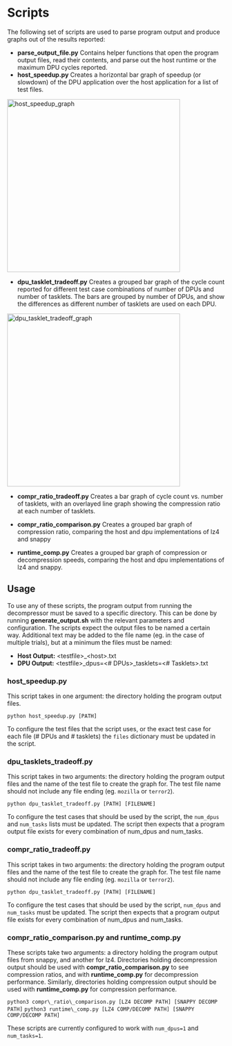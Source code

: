 # Scripts
The following set of scripts are used to parse program output and produce graphs out of the results reported:

* **parse\_output\_file.py** Contains helper functions that open the program output files, read their contents, and parse out the host runtime or the maximum DPU cycles reported.
* **host\_speedup.py** Creates a horizontal bar graph of speedup (or slowdown) of the DPU application over the host application for a list of test files.
<img src="https://user-images.githubusercontent.com/25714353/83307868-7066dd80-a1ba-11ea-9adf-bd45f837cfcb.png" alt="host_speedup_graph" width="400"/>

* **dpu\_tasklet\_tradeoff.py** Creates a grouped bar graph of the cycle count reported for different test case combinations of number of DPUs and number of tasklets. The bars are grouped by number of DPUs, and show the differences as different number of tasklets are used on each DPU.
<img src="https://user-images.githubusercontent.com/25714353/83307875-73fa6480-a1ba-11ea-8f39-397608bf5940.png" alt="dpu_tasklet_tradeoff_graph" width="400"/>

* **compr\_ratio\_tradeoff.py** Creates a bar graph of cycle count vs. number of tasklets, with an overlayed line graph showing the compression ratio at each number of tasklets.

* **compr\_ratio\_comparison.py** Creates a grouped bar graph of compression ratio, comparing the host and dpu implementations of lz4 and snappy

* **runtime\_comp.py** Creates a grouped bar graph of compression or decompression speeds, comparing the host and dpu implementations of lz4 and snappy.

## Usage
To use any of these scripts, the program output from running the decompressor must be saved to a specific directory. This can be done by running **generate_output.sh** with the relevant parameters and configuration. The scripts expect the output files to be named a certain way. Additional text may be added to the file name (eg. in the case of multiple trials), but at a minimum the files must be named:
* **Host Output:** \<testfile\>\_\<host\>.txt
* **DPU Output:** \<testfile\>\_dpus=<# DPUs\>\_tasklets=<# Tasklets\>.txt

### host\_speedup.py
This script takes in one argument: the directory holding the program output files.

`python host_speedup.py [PATH]`

To configure the test files that the script uses, or the exact test case for each file (# DPUs and # tasklets) the `files` dictionary must be updated in the script.

### dpu\_tasklets\_tradeoff.py
This script takes in two arguments: the directory holding the program output files and the name of the test file to create the graph for. The test file name should not include any file ending (eg. `mozilla` or `terror2`).

`python dpu_tasklet_tradeoff.py [PATH] [FILENAME]`

To configure the test cases that should be used by the script, the `num_dpus` and `num_tasks` lists must be updated. The script then expects that a program output file exists for every combination of num\_dpus and num\_tasks.

### compr\_ratio\_tradeoff.py
This script takes in two arguments: the directory holding the program output files and the name of the test file to create the graph for. The test file name should not include any file ending (eg. `mozilla` or `terror2`).

`python dpu_tasklet_tradeoff.py [PATH] [FILENAME]`

To configure the test cases that should be used by the script, `num_dpus` and `num_tasks` must be updated. The script then expects that a program output file exists for every combination of num\_dpus and num\_tasks.


### compr\_ratio\_comparison.py and runtime\_comp.py
These scripts take two arguments: a directory holding the program output files from snappy, and another for lz4. Directories holding decompression output should be used with **compr\_ratio\_comparison.py** to see compression ratios, and with **runtime\_comp.py** for decompression performance. Similarly, directories holding compression output should be used with **runtime\_comp.py** for compression performance.

`python3 compr\_ratio\_comparison.py [LZ4 DECOMP PATH] [SNAPPY DECOMP PATH]`
`python3 runtime\_comp.py [LZ4 COMP/DECOMP PATH] [SNAPPY COMP/DECOMP PATH]`

These scripts are currently configured to work with `num_dpus=1` and `num_tasks=1`.
